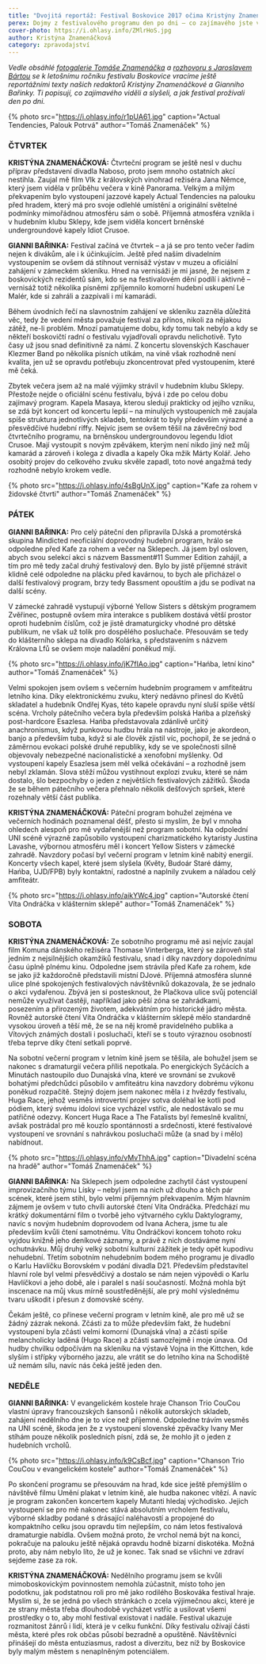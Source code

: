 ```yaml
---
title: "Dvojitá reportáž: Festival Boskovice 2017 očima Kristýny Znamenáčkové a Gianniho Bařinky"
perex: Dojmy z festivalového programu den po dni – co zajímavého jste viděli a slyšeli?
cover-photo: https://i.ohlasy.info/ZMlrHoS.jpg
author: Kristýna Znamenáčková
category: zpravodajství
---
```


*Vedle obsáhlé [fotogalerie Tomáše Znamenáčka](https://www.facebook.com/pg/ohlasy/photos/?tab=album&album_id=1367298696657575) a [rozhovoru s Jaroslavem Bártou](http://www.ohlasy.info/clanky/2017/07/rozhovor-barta.html) se k letošnímu ročníku festivalu Boskovice vracíme ještě reportážními texty našich redaktorů Kristýny Znamenáčkové a Gianniho Bařinky. Ti popisují, co zajímavého viděli a slyšeli, a jak festival prožívali den po dni.*

{% photo src="https://i.ohlasy.info/r1pUA61.jpg" caption="Actual Tendencies, Palouk Potrvá" author="Tomáš Znamenáček" %}

### ČTVRTEK

**KRISTÝNA ZNAMENÁČKOVÁ:** Čtvrteční program se ještě nesl v duchu příprav představení divadla Naboso, proto jsem mnoho ostatních akcí nestihla. Zaujal mě film Vlk z královských vinohrad režiséra Jana Němce, který jsem viděla v průběhu večera v kině Panorama. Velkým a milým překvapením bylo vystoupení jazzové kapely Actual Tendencies na palouku před hradem, který má pro svoje odlehlé umístění a originální světelné podmínky mimořádnou atmosféru sám o sobě. Příjemná atmosféra vznikla i v hudebním klubu Sklepy, kde jsem viděla koncert brněnské undergroundové kapely Idiot Crusoe.

**GIANNI BAŘINKA:** Festival začíná ve čtvrtek – a já se pro tento večer řadím nejen k divákům, ale i k účinkujícím. Ještě před naším divadelním vystoupením se ovšem dá stihnout vernisáž výstav v muzeu a oficiální zahájení v zámeckém skleníku. Hned na vernisáži je mi jasné, že nejsem z boskovických rezidentů sám, kdo se na festivalovém dění podílí i aktivně – vernisáž totiž několika písněmi zpříjemnilo komorní hudební uskupení Le Malér, kde si zahráli a zazpívali i mí kamarádi.

Během úvodních řečí na slavnostním zahájení ve skleníku zazněla důležitá věc, tedy že vedení města považuje festival za přínos, nikoli za nějakou zátěž, ne-li problém. Mnozí pamatujeme dobu, kdy tomu tak nebylo a kdy se někteří boskovičtí radní o festivalu vyjadřovali opravdu nelichotivě. Tyto časy už jsou snad definitivně za námi. Z koncertu slovenských Kaschauer Klezmer Band po několika písních utíkám, na vině však rozhodně není kvalita, jen už se opravdu potřebuju zkoncentrovat před vystoupením, které mě čeká.

Zbytek večera jsem až na malé výjimky strávil v hudebním klubu Sklepy. Přestože nejde o oficiální scénu festivalu, bývá i zde po celou dobu zajímavý program. Kapela Masaya, kterou sleduji prakticky od jejího vzniku, se zdá být koncert od koncertu lepší – na minulých vystoupeních mě zaujala spíše struktura jednotlivých skladeb, tentokrát to byly především výrazné a přesvědčivé hudební riffy. Nejvíc jsem se ovšem těšil na závěrečný bod čtvrtečního programu, na brněnskou undergroundovou legendu Idiot Crusoe. Mají vystoupit s novým zpěvákem, kterým není nikdo jiný než můj kamarád a zároveň i kolega z divadla a kapely Oka mžik Márty Kolář. Jeho osobitý projev do celkového zvuku skvěle zapadl, toto nové angažmá tedy rozhodně nebylo krokem vedle.

{% photo src="https://i.ohlasy.info/4sBgUnX.jpg" caption="Kafe za rohem v židovské čtvrti" author="Tomáš Znamenáček" %}

### PÁTEK

**GIANNI BAŘINKA:** Pro celý páteční den připravila DJská a promotérská skupina Mindicted neoficiální doprovodný hudební program, hrálo se odpoledne před Kafe za rohem a večer na Sklepech. Já jsem byl osloven, abych svou selekcí akci s názvem Bassment#11 Summer Edition zahájil, a tím pro mě tedy začal druhý festivalový den. Bylo by jistě příjemné strávit klidně celé odpoledne na plácku před kavárnou, to bych ale přicházel o další festivalový program, brzy tedy Bassment opouštím a jdu se podívat na další scény.

V zámecké zahradě vystupují výborné Yellow Sisters s dětským programem Zvěřinec, postupně ovšem míra interakce s publikem dostává větší prostor oproti hudebním číslům, což je jistě dramaturgicky vhodné pro dětské publikum, ne však už tolik pro dospělého posluchače. Přesouvám se tedy do klášterního sklepa na divadlo Kolárka, s představením s názvem Královna Lfů se ovšem moje naladění poněkud míjí.

{% photo src="https://i.ohlasy.info/jK7fIAo.jpg" caption="Hańba, letní kino" author="Tomáš Znamenáček" %}

Velmi spokojen jsem ovšem s večerním hudebním programem v amfiteátru letního kina. Díky elektronickému zvuku, který nedávno přinesl do Květů skladatel a hudebník Ondřej Kyas, této kapele opravdu nyní sluší spíše větší scéna. Vrcholy pátečního večera byla především polská Hańba a plzeňský post-hardcore Esazlesa. Hańba představovala zdánlivě určitý anachronismus, když punkovou hudbu hrála na nástroje, jako je akordeon, banjo a především tuba, když si ale člověk zjistil víc, pochopil, že se jedná o záměrnou evokaci polské druhé republiky, kdy se ve společnosti silně objevovaly nebezpečné nacionalistické a xenofobní myšlenky. Od vystoupení kapely Esazlesa jsem měl velká očekávání – a rozhodně jsem nebyl zklamán. Slova stěží můžou vystihnout explozi zvuku, které se nám dostalo, šlo bezpochyby o jeden z největších festivalových zážitků. Škoda že se během pátečního večera přehnalo několik dešťových spršek, které rozehnaly větší část publika.

**KRISTÝNA ZNAMENÁČKOVÁ:** Páteční program bohužel zejména ve večerních hodinách poznamenal déšť, přesto si myslím, že byl v mnoha ohledech alespoň pro mě vydařenější než program sobotní. Na odpolední UNI scéně výrazně zapůsobilo vystoupení charizmatického kytaristy Justina Lavashe, výbornou atmosféru měl i koncert Yellow Sisters v zámecké zahradě. Navzdory počasí byl večerní  program v letním kině nabitý energií. Koncerty všech kapel, které jsem slyšela (Květy, Budoár Staré dámy, Hańba, UJD/FPB) byly kontaktní, radostné a naplnily zvukem a náladou celý amfiteátr.

{% photo src="https://i.ohlasy.info/aikYWc4.jpg" caption="Autorské čtení Víta Ondráčka v klášterním sklepě" author="Tomáš Znamenáček" %}

### SOBOTA

**KRISTÝNA ZNAMENÁČKOVÁ:** Ze sobotního programu mě asi nejvíc zaujal film Komuna dánského režiséra Thomase Vinterberga, který se zároveň stal jedním z nejsilnějších okamžiků festivalu, snad i díky navzdory dopolednímu času úplně plnému kinu. Odpoledne jsem strávila před Kafe za rohem, kde se jako již každoročně představili místní DJové. Příjemná atmosféra slunné ulice plné spokojených festivalových návštěvníků dokazovala, že se jednalo o akci vydařenou. Zbývá jen si postesknout, že Plačkova ulice svůj potenciál nemůže využívat častěji, například jako pěší zóna se zahrádkami, posezením a přirozeným životem, adekvátním pro historické jádro města. Rovněž autorské čtení Víta Ondráčka v klášterním sklepě mělo standardně vysokou úroveň a těší mě, že se na něj kromě pravidelného publika a Vítových známých dostali i posluchači, kteří se s touto výraznou osobností třeba teprve díky čtení setkali poprvé.

Na sobotní večerní program v letním kině jsem se těšila, ale bohužel jsem se nakonec s dramaturgií večera příliš nepotkala. Po energických Syčácích a Minutách nastoupilo duo Dunajská vlna, které ve srovnání se zvukově bohatými předchůdci působilo v amfiteátru kina navzdory dobrému výkonu poněkud rozpačitě. Stejný dojem jsem nakonec měla i z hvězdy festivalu, Huga Race, jehož vesměs introvertní projev sotva doléhal ke kotli pod pódiem, který svému idolovi sice vycházel vstříc, ale nedostávalo se mu patřičné odezvy. Koncert Huga Race a The Fatalists byl řemeslně kvalitní, avšak postrádal pro mě kouzlo spontánnosti a srdečnosti, které festivalové vystoupení ve srovnání s nahrávkou posluchači může (a snad by i mělo) nabídnout.

{% photo src="https://i.ohlasy.info/vMvThhA.jpg" caption="Divadelní scéna na hradě" author="Tomáš Znamenáček" %}

**GIANNI BAŘINKA:** Na Sklepech jsem odpoledne zachytil část vystoupení improvizačního týmu Lísky – nebyl jsem na nich už dlouho a těch pár scének, které jsem stihl, bylo velmi příjemným překvapením. Mým hlavním zájmem je ovšem v tuto chvíli autorské čtení Víta Ondráčka. Předchází mu krátký dokumentární film o tvorbě jeho výtvarného cyklu Daktylogramy, navíc s novým hudebním doprovodem od Ivana Achera, jsme tu ale především kvůli čtení samotnému. Vítu Ondráčkovi koncem tohoto roku vyjdou knižně jeho deníkové záznamy, a právě z nich dostáváme nyní ochutnávku. Můj druhý velký sobotní kulturní zážitek je tedy opět kupodivu nehudební. Třetím sobotním nehudebním bodem mého programu je divadlo o Karlu Havlíčku Borovském v podání divadla D21. Především představitel hlavní role byl velmi přesvědčivý a dostalo se nám nejen výpovědi o Karlu Havlíčkovi a jeho době, ale i paralel s naší současností. Možná mohla být inscenace na můj vkus mírně soustředěnější, ale prý mohl výslednému tvaru uškodit i přesun z domovské scény.

Čekám ještě, co přinese večerní program v letním kině, ale pro mě už se žádný zázrak nekoná. Zčásti za to může především fakt, že hudební vystoupení byla zčásti velmi komorní (Dunajská vlna) a zčásti spíše melancholicky laděná (Hugo Race) a zčásti samozřejmě i moje únava. Od hudby chvilku odpočívám na skleníku na výstavě Vojna in the Kittchen, kde slyším i střípky výborného jazzu, ale vrátit se do letního kina na Schodiště už nemám sílu, navíc nás čeká ještě jeden den.

### NEDĚLE

**GIANNI BAŘINKA:** V evangelickém kostele hraje Chanson Trio CouCou vlastní úpravy francouzských šansonů i několik autorských skladeb, zahájení nedělního dne je to více než příjemné. Odpoledne trávím vesměs na UNI scéně, škoda jen že z vystoupení slovenské zpěvačky Ivany Mer stíhám pouze několik posledních písní, zdá se, že mohlo jít o jeden z hudebních vrcholů.

{% photo src="https://i.ohlasy.info/k9CsBcf.jpg" caption="Chanson Trio CouCou v evangelickém kostele" author="Tomáš Znamenáček" %}

Po skončení programu se přesouvám na hrad, kde sice ještě přemýšlím o návštěvě filmu Umění plakat v letním kině, ale hudba nakonec vítězí. A navíc je program zakončen koncertem kapely Mutanti hledaj východisko. Jejich vystoupení se pro mě nakonec stává absolutním vrcholem festivalu, výborné skladby podané s drásající naléhavostí a propojené do kompaktního celku jsou opravdu tím nejlepším, co nám letos festivalová dramaturgie nabídla. Ovšem možná proto, že vrchol nemá být na konci, pokračuje na palouku ještě nějaká opravdu hodně bizarní diskotéka. Možná proto, aby nám nebylo líto, že už je konec. Tak snad se všichni ve zdraví sejdeme zase za rok.

**KRISTÝNA ZNAMENÁČKOVÁ:** Nedělního programu jsem se kvůli mimoboskovickým povinnostem nemohla zúčastnit, místo toho jen podotknu, jak podstatnou roli pro mě jako rodilého Boskováka festival hraje. Myslím si, že se jedná po všech stránkách o zcela výjimečnou akci, které je ze strany města třeba dlouhodobě vycházet vstříc a usilovat všemi prostředky o to, aby mohl festival existovat i nadále. Festival ukazuje rozmanitost žánrů i lidí, která je v celku funkční. Díky festivalu ožívají části města, které přes rok občas působí bezradně a opuštěně. Návštěvníci přinášejí do města entuziasmus, radost a diverzitu, bez níž by Boskovice byly malým městem s nenaplněným potenciálem.
